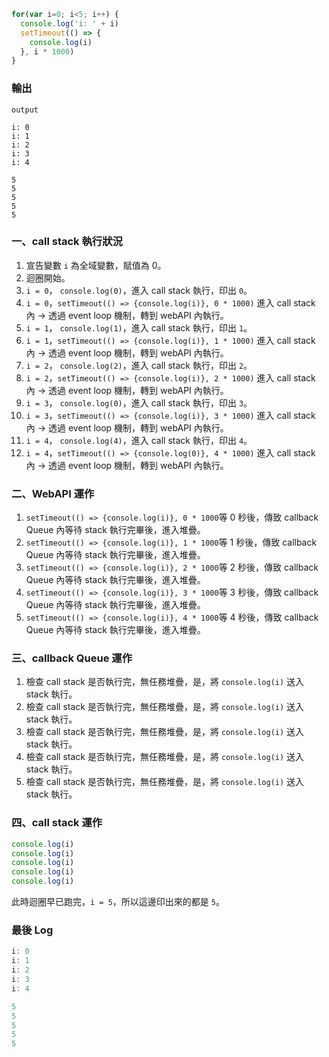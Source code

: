 ``` js
for(var i=0; i<5; i++) {
  console.log('i: ' + i)
  setTimeout(() => {
    console.log(i)
  }, i * 1000)
}
```

### 輸出

```
output

i: 0
i: 1
i: 2
i: 3
i: 4

5
5
5
5
5
```

### 一、call stack 執行狀況

1. 宣告變數 `i` 為全域變數，賦值為 0。
2. 迴圈開始。
3. `i = 0`， `console.log(0)`，進入 call stack 執行，印出 `0`。
4. `i = 0`，`setTimeout(() => {console.log(i)}, 0 * 1000)` 進入 call stack 內 -> 透過 event loop 機制，轉到 webAPI 內執行。
5. `i = 1`， `console.log(1)`，進入 call stack 執行，印出 `1`。
6. `i = 1`，`setTimeout(() => {console.log(i)}, 1 * 1000)` 進入 call stack 內 -> 透過 event loop 機制，轉到 webAPI 內執行。
7. `i = 2`， `console.log(2)`，進入 call stack 執行，印出 `2`。
8. `i = 2`，`setTimeout(() => {console.log(i)}, 2 * 1000)` 進入 call stack 內 -> 透過 event loop 機制，轉到 webAPI 內執行。
9. `i = 3`， `console.log(0)`，進入 call stack 執行，印出 `3`。
10. `i = 3`，`setTimeout(() => {console.log(i)}, 3 * 1000)` 進入 call stack 內 -> 透過 event loop 機制，轉到 webAPI 內執行。
3. `i = 4`， `console.log(4)`，進入 call stack 執行，印出 `4`。
4. `i = 4`，`setTimeout(() => {console.log(0)}, 4 * 1000)` 進入 call stack 內 -> 透過 event loop 機制，轉到 webAPI 內執行。


### 二、WebAPI 運作

1. `setTimeout(() => {console.log(i)}, 0 * 1000`等 0 秒後，傳致 callback Queue 內等待 stack 執行完畢後，進入堆疊。
2. `setTimeout(() => {console.log(i)}, 1 * 1000`等 1 秒後，傳致 callback Queue 內等待 stack 執行完畢後，進入堆疊。
3. `setTimeout(() => {console.log(i)}, 2 * 1000`等 2 秒後，傳致 callback Queue 內等待 stack 執行完畢後，進入堆疊。
4. `setTimeout(() => {console.log(i)}, 3 * 1000`等 3 秒後，傳致 callback Queue 內等待 stack 執行完畢後，進入堆疊。
5. `setTimeout(() => {console.log(i)}, 4 * 1000`等 4 秒後，傳致 callback Queue 內等待 stack 執行完畢後，進入堆疊。

### 三、callback Queue 運作

1. 檢查 call stack 是否執行完，無任務堆疊，是，將 `console.log(i)` 送入 stack 執行。
2.  檢查 call stack 是否執行完，無任務堆疊，是，將 `console.log(i)` 送入 stack 執行。
3.  檢查 call stack 是否執行完，無任務堆疊，是，將 `console.log(i)` 送入 stack 執行。
4.  檢查 call stack 是否執行完，無任務堆疊，是，將 `console.log(i)` 送入 stack 執行。
5.  檢查 call stack 是否執行完，無任務堆疊，是，將 `console.log(i)` 送入 stack 執行。

### 四、call stack 運作

```js
console.log(i)
console.log(i)
console.log(i)
console.log(i)
console.log(i)
```

此時迴圈早已跑完，`i = 5`，所以這邊印出來的都是 `5`。

### 最後 Log

```js
i: 0
i: 1
i: 2
i: 3
i: 4

5
5
5
5
5
```